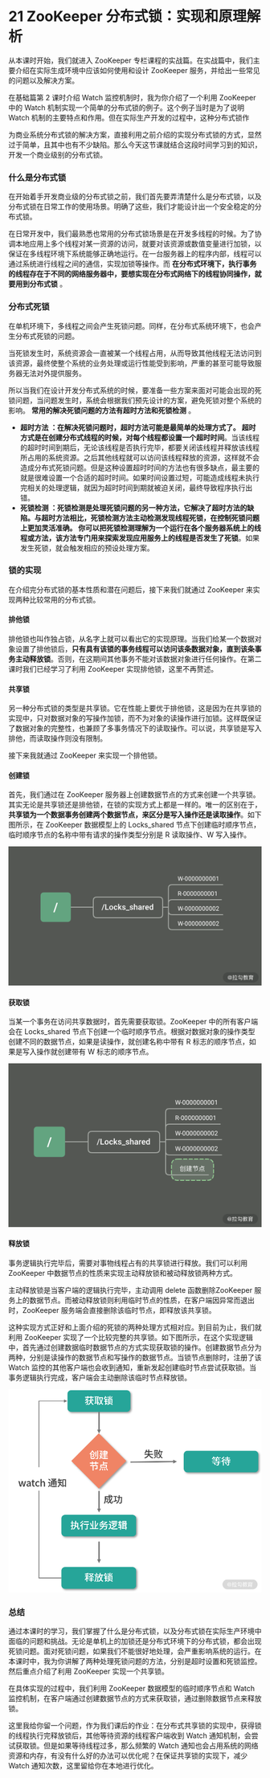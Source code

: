21 ZooKeeper 分布式锁：实现和原理解析
=========================

从本课时开始，我们就进入 ZooKeeper 专栏课程的实战篇。在实战篇中，我们主要介绍在实际生成环境中应该如何使用和设计 ZooKeeper 服务，并给出一些常见的问题以及解决方案。

在基础篇第 2 课时介绍 Watch 监控机制时，我为你介绍了一个利用 ZooKeeper 中的 Watch 机制实现一个简单的分布式锁的例子。这个例子当时是为了说明 Watch 机制的主要特点和作用。但在实际生产开发的过程中，这种分布式锁作

为商业系统分布式锁的解决方案，直接利用之前介绍的实现分布式锁的方式，显然过于简单，且其中也有不少缺陷。那么今天这节课就结合这段时间学习到的知识，开发一个商业级别的分布式锁。

### 什么是分布式锁

在开始着手开发商业级的分布式锁之前，我们首先要弄清楚什么是分布式锁，以及分布式锁在日常工作的使用场景。明确了这些，我们才能设计出一个安全稳定的分布式锁。

在日常开发中，我们最熟悉也常用的分布式锁场景是在开发多线程的时候。为了协调本地应用上多个线程对某一资源的访问，就要对该资源或数值变量进行加锁，以保证在多线程环境下系统能够正确地运行。在一台服务器上的程序内部，线程可以通过系统进行线程之间的通信，实现加锁等操作。而 **在分布式环境下，执行事务的线程存在于不同的网络服务器中，要想实现在分布式网络下的线程协同操作，就要用到分布式锁** 。

### 分布式死锁

在单机环境下，多线程之间会产生死锁问题。同样，在分布式系统环境下，也会产生分布式死锁的问题。

当死锁发生时，系统资源会一直被某一个线程占用，从而导致其他线程无法访问到该资源，最终使整个系统的业务处理或运行性能受到影响，严重的甚至可能导致服务器无法对外提供服务。

所以当我们在设计开发分布式系统的时候，要准备一些方案来面对可能会出现的死锁问题，当问题发生时，系统会根据我们预先设计的方案，避免死锁对整个系统的影响。 **常用的解决死锁问题的方法有超时方法和死锁检测** 。

* **超时方法 **：在解决死锁问题时，超时方法可能是最简单的处理方式了。** 超时方式是在创建分布式线程的时候，对每个线程都设置一个超时时间**。当该线程的超时时间到期后，无论该线程是否执行完毕，都要关闭该线程并释放该线程所占用的系统资源。之后其他线程就可以访问该线程释放的资源，这样就不会造成分布式死锁问题。但是这种设置超时时间的方法也有很多缺点，最主要的就是很难设置一个合适的超时时间。如果时间设置过短，可能造成线程未执行完相关的处理逻辑，就因为超时时间到期就被迫关闭，最终导致程序执行出错。
* **死锁检测 **：死锁检测是处理死锁问题的另一种方法，它解决了超时方法的缺陷。与超时方法相比，死锁检测方法主动检测发现线程死锁，在控制死锁问题上更加灵活准确。** 你可以把死锁检测理解为一个运行在各个服务器系统上的线程或方法，该方法专门用来探索发现应用服务上的线程是否发生了死锁**。如果发生死锁，就会触发相应的预设处理方案。

### 锁的实现

在介绍完分布式锁的基本性质和潜在问题后，接下来我们就通过 ZooKeeper 来实现两种比较常用的分布式锁。

#### 排他锁

排他锁也叫作独占锁，从名字上就可以看出它的实现原理。当我们给某一个数据对象设置了排他锁后，**只有具有该锁的事务线程可以访问该条数据对象，直到该条事务主动释放锁**。否则，在这期间其他事务不能对该数据对象进行任何操作。在第二课时我们已经学习了利用 ZooKeeper 实现排他锁，这里不再赘述。

#### 共享锁

另一种分布式锁的类型是共享锁。它在性能上要优于排他锁，这是因为在共享锁的实现中，只对数据对象的写操作加锁，而不为对象的读操作进行加锁。这样既保证了数据对象的完整性，也兼顾了多事务情况下的读取操作。可以说，共享锁是写入排他，而读取操作则没有限制。

接下来我就通过 ZooKeeper 来实现一个排他锁。

#### 创建锁

首先，我们通过在 ZooKeeper 服务器上创建数据节点的方式来创建一个共享锁。其实无论是共享锁还是排他锁，在锁的实现方式上都是一样的。唯一的区别在于，**共享锁为一个数据事务创建两个数据节点，来区分是写入操作还是读取操作**。如下图所示，在 ZooKeeper 数据模型上的 Locks\_shared 节点下创建临时顺序节点，临时顺序节点的名称中带有请求的操作类型分别是 R 读取操作、W 写入操作。

![image](assets/CgqCHl8Oc56AEMuZAAAsuQwHWCY999.png)

#### 获取锁

当某一个事务在访问共享数据时，首先需要获取锁。ZooKeeper 中的所有客户端会在 Locks\_shared 节点下创建一个临时顺序节点。根据对数据对象的操作类型创建不同的数据节点，如果是读操作，就创建名称中带有 R 标志的顺序节点，如果是写入操作就创建带有 W 标志的顺序节点。

![image](assets/Ciqc1F8Oc6aAH44DAAA1aVd9UXo732.png)

#### 释放锁

事务逻辑执行完毕后，需要对事物线程占有的共享锁进行释放。我们可以利用 ZooKeeper 中数据节点的性质来实现主动释放锁和被动释放锁两种方式。

主动释放锁是当客户端的逻辑执行完毕，主动调用 delete 函数删除ZooKeeper 服务上的数据节点。而被动释放锁则利用临时节点的性质，在客户端因异常而退出时，ZooKeeper 服务端会直接删除该临时节点，即释放该共享锁。

这种实现方式正好和上面介绍的死锁的两种处理方式相对应。到目前为止，我们就利用 ZooKeeper 实现了一个比较完整的共享锁。如下图所示，在这个实现逻辑中，首先通过创建数据临时数据节点的方式实现获取锁的操作。创建数据节点分为两种，分别是读操作的数据节点和写操作的数据节点。当锁节点删除时，注册了该 Watch 监控的其他客户端也会收到通知，重新发起创建临时节点尝试获取锁。当事务逻辑执行完成，客户端会主动删除该临时节点释放锁。

![X.png](assets/CgqCHl8O5rOADPbBAACVhsBN-NU550.png)

### 总结

通过本课时的学习，我们掌握了什么是分布式锁，以及分布式锁在实际生产环境中面临的问题和挑战。无论是单机上的加锁还是分布式环境下的分布式锁，都会出现死锁问题。面对死锁问题，如果我们不能很好地处理，会严重影响系统的运行。在本课时中，我为你讲解了两种处理死锁问题的方法，分别是超时设置和死锁监控。然后重点介绍了利用 ZooKeeper 实现一个共享锁。

在具体实现的过程中，我们利用 ZooKeeper 数据模型的临时顺序节点和 Watch 监控机制，在客户端通过创建数据节点的方式来获取锁，通过删除数据节点来释放锁。

这里我给你留一个问题，作为我们课后的作业：在分布式共享锁的实现中，获得锁的线程执行完释放锁后，其他等待资源的线程客户端收到 Watch 通知机制，会尝试获取锁。但是如果等待线程过多，那么频繁的 Watch 通知也会占用系统的网络资源和内存，有没有什么好的办法可以优化呢？在保证共享锁的实现下，减少 Watch 通知次数，这里留给你在本地进行优化。
